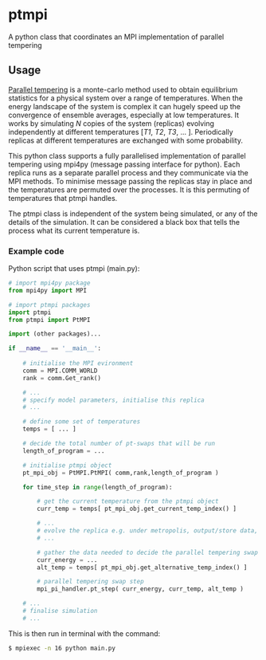# ptmpi
A python class that coordinates an MPI implementation of parallel tempering

## Usage

[Parallel tempering](https://en.wikipedia.org/wiki/Parallel_tempering) is a monte-carlo method used to obtain equilibrium statistics for a physical system over a range of temperatures. When the energy landscape of the system is complex it can hugely speed up the convergence of ensemble averages, especially at low temperatures. It works by simulating *N* copies of the system (replicas) evolving independently at different temperatures [*T1*, *T2*, *T3*, ... ]. Periodically replicas at different temperatures are exchanged with some probability.

This python class supports a fully parallelised implementation of parallel tempering using mpi4py (message passing interface for python). Each replica runs as a separate parallel process and they communicate via the MPI methods. To minimise message passing the replicas stay in place and the temperatures are permuted over the processes. It is this permuting of temperatures that ptmpi handles.

The ptmpi class is independent of the system being simulated, or any of the details of the simulation. It can be considered a black box that tells the process what its current temperature is.

### Example code 

Python script that uses ptmpi (main.py):

```python
# import mpi4py package
from mpi4py import MPI

# import ptmpi packages
import ptmpi
from ptmpi import PtMPI

import (other packages)...

if __name__ == '__main__':
	
	# initialise the MPI evironment
    comm = MPI.COMM_WORLD
    rank = comm.Get_rank()

    # ...
	# specify model parameters, initialise this replica
	# ...

	# define some set of temperatures
	temps = [ ... ]

	# decide the total number of pt-swaps that will be run
	length_of_program = ...

	# initialise ptmpi object
    pt_mpi_obj = PtMPI.PtMPI( comm,rank,length_of_program )

    for time_step in range(length_of_program):

    	# get the current temperature from the ptmpi object
    	curr_temp = temps[ pt_mpi_obj.get_current_temp_index() ]

    	# ...
    	# evolve the replica e.g. under metropolis, output/store data, etc.
    	# ...

    	# gather the data needed to decide the parallel tempering swap
    	curr_energy = ...
    	alt_temp = temps[ pt_mpi_obj.get_alternative_temp_index() ]

    	# parallel tempering swap step
    	mpi_pi_handler.pt_step( curr_energy, curr_temp, alt_temp )

   	# ...
   	# finalise simulation
   	# ...
```

This is then run in terminal with the command:

```bash
$ mpiexec -n 16 python main.py
```